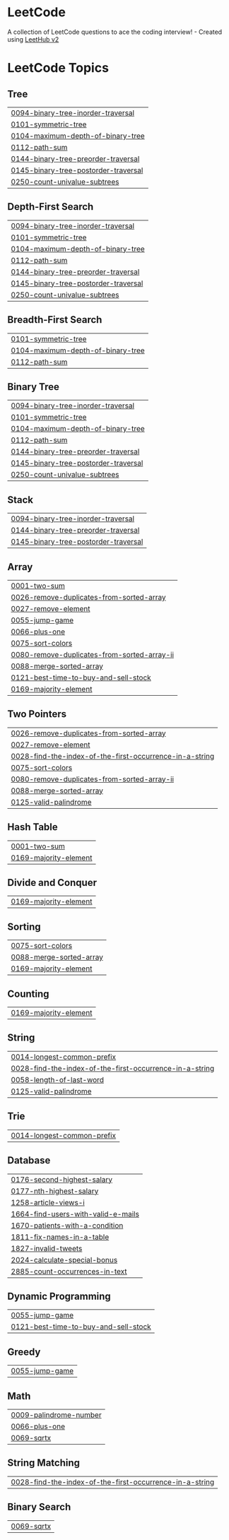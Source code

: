 # LeetCode
A collection of LeetCode questions to ace the coding interview! - Created using [LeetHub v2](https://github.com/arunbhardwaj/LeetHub-2.0)

<!---LeetCode Topics Start-->
# LeetCode Topics
## Tree
|  |
| ------- |
| [0094-binary-tree-inorder-traversal](https://github.com/Nikossik/LeetCode/tree/master/0094-binary-tree-inorder-traversal) |
| [0101-symmetric-tree](https://github.com/Nikossik/LeetCode/tree/master/0101-symmetric-tree) |
| [0104-maximum-depth-of-binary-tree](https://github.com/Nikossik/LeetCode/tree/master/0104-maximum-depth-of-binary-tree) |
| [0112-path-sum](https://github.com/Nikossik/LeetCode/tree/master/0112-path-sum) |
| [0144-binary-tree-preorder-traversal](https://github.com/Nikossik/LeetCode/tree/master/0144-binary-tree-preorder-traversal) |
| [0145-binary-tree-postorder-traversal](https://github.com/Nikossik/LeetCode/tree/master/0145-binary-tree-postorder-traversal) |
| [0250-count-univalue-subtrees](https://github.com/Nikossik/LeetCode/tree/master/0250-count-univalue-subtrees) |
## Depth-First Search
|  |
| ------- |
| [0094-binary-tree-inorder-traversal](https://github.com/Nikossik/LeetCode/tree/master/0094-binary-tree-inorder-traversal) |
| [0101-symmetric-tree](https://github.com/Nikossik/LeetCode/tree/master/0101-symmetric-tree) |
| [0104-maximum-depth-of-binary-tree](https://github.com/Nikossik/LeetCode/tree/master/0104-maximum-depth-of-binary-tree) |
| [0112-path-sum](https://github.com/Nikossik/LeetCode/tree/master/0112-path-sum) |
| [0144-binary-tree-preorder-traversal](https://github.com/Nikossik/LeetCode/tree/master/0144-binary-tree-preorder-traversal) |
| [0145-binary-tree-postorder-traversal](https://github.com/Nikossik/LeetCode/tree/master/0145-binary-tree-postorder-traversal) |
| [0250-count-univalue-subtrees](https://github.com/Nikossik/LeetCode/tree/master/0250-count-univalue-subtrees) |
## Breadth-First Search
|  |
| ------- |
| [0101-symmetric-tree](https://github.com/Nikossik/LeetCode/tree/master/0101-symmetric-tree) |
| [0104-maximum-depth-of-binary-tree](https://github.com/Nikossik/LeetCode/tree/master/0104-maximum-depth-of-binary-tree) |
| [0112-path-sum](https://github.com/Nikossik/LeetCode/tree/master/0112-path-sum) |
## Binary Tree
|  |
| ------- |
| [0094-binary-tree-inorder-traversal](https://github.com/Nikossik/LeetCode/tree/master/0094-binary-tree-inorder-traversal) |
| [0101-symmetric-tree](https://github.com/Nikossik/LeetCode/tree/master/0101-symmetric-tree) |
| [0104-maximum-depth-of-binary-tree](https://github.com/Nikossik/LeetCode/tree/master/0104-maximum-depth-of-binary-tree) |
| [0112-path-sum](https://github.com/Nikossik/LeetCode/tree/master/0112-path-sum) |
| [0144-binary-tree-preorder-traversal](https://github.com/Nikossik/LeetCode/tree/master/0144-binary-tree-preorder-traversal) |
| [0145-binary-tree-postorder-traversal](https://github.com/Nikossik/LeetCode/tree/master/0145-binary-tree-postorder-traversal) |
| [0250-count-univalue-subtrees](https://github.com/Nikossik/LeetCode/tree/master/0250-count-univalue-subtrees) |
## Stack
|  |
| ------- |
| [0094-binary-tree-inorder-traversal](https://github.com/Nikossik/LeetCode/tree/master/0094-binary-tree-inorder-traversal) |
| [0144-binary-tree-preorder-traversal](https://github.com/Nikossik/LeetCode/tree/master/0144-binary-tree-preorder-traversal) |
| [0145-binary-tree-postorder-traversal](https://github.com/Nikossik/LeetCode/tree/master/0145-binary-tree-postorder-traversal) |
## Array
|  |
| ------- |
| [0001-two-sum](https://github.com/Nikossik/LeetCode/tree/master/0001-two-sum) |
| [0026-remove-duplicates-from-sorted-array](https://github.com/Nikossik/LeetCode/tree/master/0026-remove-duplicates-from-sorted-array) |
| [0027-remove-element](https://github.com/Nikossik/LeetCode/tree/master/0027-remove-element) |
| [0055-jump-game](https://github.com/Nikossik/LeetCode/tree/master/0055-jump-game) |
| [0066-plus-one](https://github.com/Nikossik/LeetCode/tree/master/0066-plus-one) |
| [0075-sort-colors](https://github.com/Nikossik/LeetCode/tree/master/0075-sort-colors) |
| [0080-remove-duplicates-from-sorted-array-ii](https://github.com/Nikossik/LeetCode/tree/master/0080-remove-duplicates-from-sorted-array-ii) |
| [0088-merge-sorted-array](https://github.com/Nikossik/LeetCode/tree/master/0088-merge-sorted-array) |
| [0121-best-time-to-buy-and-sell-stock](https://github.com/Nikossik/LeetCode/tree/master/0121-best-time-to-buy-and-sell-stock) |
| [0169-majority-element](https://github.com/Nikossik/LeetCode/tree/master/0169-majority-element) |
## Two Pointers
|  |
| ------- |
| [0026-remove-duplicates-from-sorted-array](https://github.com/Nikossik/LeetCode/tree/master/0026-remove-duplicates-from-sorted-array) |
| [0027-remove-element](https://github.com/Nikossik/LeetCode/tree/master/0027-remove-element) |
| [0028-find-the-index-of-the-first-occurrence-in-a-string](https://github.com/Nikossik/LeetCode/tree/master/0028-find-the-index-of-the-first-occurrence-in-a-string) |
| [0075-sort-colors](https://github.com/Nikossik/LeetCode/tree/master/0075-sort-colors) |
| [0080-remove-duplicates-from-sorted-array-ii](https://github.com/Nikossik/LeetCode/tree/master/0080-remove-duplicates-from-sorted-array-ii) |
| [0088-merge-sorted-array](https://github.com/Nikossik/LeetCode/tree/master/0088-merge-sorted-array) |
| [0125-valid-palindrome](https://github.com/Nikossik/LeetCode/tree/master/0125-valid-palindrome) |
## Hash Table
|  |
| ------- |
| [0001-two-sum](https://github.com/Nikossik/LeetCode/tree/master/0001-two-sum) |
| [0169-majority-element](https://github.com/Nikossik/LeetCode/tree/master/0169-majority-element) |
## Divide and Conquer
|  |
| ------- |
| [0169-majority-element](https://github.com/Nikossik/LeetCode/tree/master/0169-majority-element) |
## Sorting
|  |
| ------- |
| [0075-sort-colors](https://github.com/Nikossik/LeetCode/tree/master/0075-sort-colors) |
| [0088-merge-sorted-array](https://github.com/Nikossik/LeetCode/tree/master/0088-merge-sorted-array) |
| [0169-majority-element](https://github.com/Nikossik/LeetCode/tree/master/0169-majority-element) |
## Counting
|  |
| ------- |
| [0169-majority-element](https://github.com/Nikossik/LeetCode/tree/master/0169-majority-element) |
## String
|  |
| ------- |
| [0014-longest-common-prefix](https://github.com/Nikossik/LeetCode/tree/master/0014-longest-common-prefix) |
| [0028-find-the-index-of-the-first-occurrence-in-a-string](https://github.com/Nikossik/LeetCode/tree/master/0028-find-the-index-of-the-first-occurrence-in-a-string) |
| [0058-length-of-last-word](https://github.com/Nikossik/LeetCode/tree/master/0058-length-of-last-word) |
| [0125-valid-palindrome](https://github.com/Nikossik/LeetCode/tree/master/0125-valid-palindrome) |
## Trie
|  |
| ------- |
| [0014-longest-common-prefix](https://github.com/Nikossik/LeetCode/tree/master/0014-longest-common-prefix) |
## Database
|  |
| ------- |
| [0176-second-highest-salary](https://github.com/Nikossik/LeetCode/tree/master/0176-second-highest-salary) |
| [0177-nth-highest-salary](https://github.com/Nikossik/LeetCode/tree/master/0177-nth-highest-salary) |
| [1258-article-views-i](https://github.com/Nikossik/LeetCode/tree/master/1258-article-views-i) |
| [1664-find-users-with-valid-e-mails](https://github.com/Nikossik/LeetCode/tree/master/1664-find-users-with-valid-e-mails) |
| [1670-patients-with-a-condition](https://github.com/Nikossik/LeetCode/tree/master/1670-patients-with-a-condition) |
| [1811-fix-names-in-a-table](https://github.com/Nikossik/LeetCode/tree/master/1811-fix-names-in-a-table) |
| [1827-invalid-tweets](https://github.com/Nikossik/LeetCode/tree/master/1827-invalid-tweets) |
| [2024-calculate-special-bonus](https://github.com/Nikossik/LeetCode/tree/master/2024-calculate-special-bonus) |
| [2885-count-occurrences-in-text](https://github.com/Nikossik/LeetCode/tree/master/2885-count-occurrences-in-text) |
## Dynamic Programming
|  |
| ------- |
| [0055-jump-game](https://github.com/Nikossik/LeetCode/tree/master/0055-jump-game) |
| [0121-best-time-to-buy-and-sell-stock](https://github.com/Nikossik/LeetCode/tree/master/0121-best-time-to-buy-and-sell-stock) |
## Greedy
|  |
| ------- |
| [0055-jump-game](https://github.com/Nikossik/LeetCode/tree/master/0055-jump-game) |
## Math
|  |
| ------- |
| [0009-palindrome-number](https://github.com/Nikossik/LeetCode/tree/master/0009-palindrome-number) |
| [0066-plus-one](https://github.com/Nikossik/LeetCode/tree/master/0066-plus-one) |
| [0069-sqrtx](https://github.com/Nikossik/LeetCode/tree/master/0069-sqrtx) |
## String Matching
|  |
| ------- |
| [0028-find-the-index-of-the-first-occurrence-in-a-string](https://github.com/Nikossik/LeetCode/tree/master/0028-find-the-index-of-the-first-occurrence-in-a-string) |
## Binary Search
|  |
| ------- |
| [0069-sqrtx](https://github.com/Nikossik/LeetCode/tree/master/0069-sqrtx) |
<!---LeetCode Topics End-->